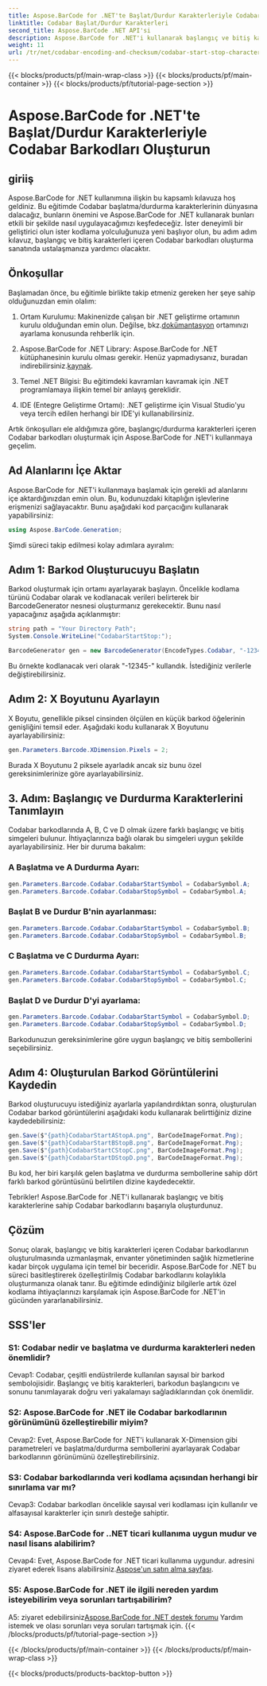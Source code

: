 ```yaml
---
title: Aspose.BarCode for .NET'te Başlat/Durdur Karakterleriyle Codabar Barkodları Oluşturun
linktitle: Codabar Başlat/Durdur Karakterleri
second_title: Aspose.BarCode .NET API'si
description: Aspose.BarCode for .NET'i kullanarak başlangıç ve bitiş karakterleriyle Codabar barkodlarını nasıl oluşturacağınızı öğrenin. Geliştiriciler için adım adım kılavuz.
weight: 11
url: /tr/net/codabar-encoding-and-checksum/codabar-start-stop-characters/
---
```


{{< blocks/products/pf/main-wrap-class >}}
{{< blocks/products/pf/main-container >}}
{{< blocks/products/pf/tutorial-page-section >}}

# Aspose.BarCode for .NET'te Başlat/Durdur Karakterleriyle Codabar Barkodları Oluşturun

## giriiş

Aspose.BarCode for .NET kullanımına ilişkin bu kapsamlı kılavuza hoş geldiniz. Bu eğitimde Codabar başlatma/durdurma karakterlerinin dünyasına dalacağız, bunların önemini ve Aspose.BarCode for .NET kullanarak bunları etkili bir şekilde nasıl uygulayacağımızı keşfedeceğiz. İster deneyimli bir geliştirici olun ister kodlama yolculuğunuza yeni başlıyor olun, bu adım adım kılavuz, başlangıç ve bitiş karakterleri içeren Codabar barkodları oluşturma sanatında ustalaşmanıza yardımcı olacaktır.

## Önkoşullar

Başlamadan önce, bu eğitimle birlikte takip etmeniz gereken her şeye sahip olduğunuzdan emin olalım:

1.  Ortam Kurulumu: Makinenizde çalışan bir .NET geliştirme ortamının kurulu olduğundan emin olun. Değilse, bkz.[dokümantasyon](https://reference.aspose.com/barcode/net/) ortamınızı ayarlama konusunda rehberlik için.

2. Aspose.BarCode for .NET Library: Aspose.BarCode for .NET kütüphanesinin kurulu olması gerekir. Henüz yapmadıysanız, buradan indirebilirsiniz.[kaynak](https://releases.aspose.com/barcode/net/).

3. Temel .NET Bilgisi: Bu eğitimdeki kavramları kavramak için .NET programlamaya ilişkin temel bir anlayış gereklidir.

4. IDE (Entegre Geliştirme Ortamı): .NET geliştirme için Visual Studio'yu veya tercih edilen herhangi bir IDE'yi kullanabilirsiniz.

Artık önkoşulları ele aldığımıza göre, başlangıç/durdurma karakterleri içeren Codabar barkodları oluşturmak için Aspose.BarCode for .NET'i kullanmaya geçelim.

## Ad Alanlarını İçe Aktar

Aspose.BarCode for .NET'i kullanmaya başlamak için gerekli ad alanlarını içe aktardığınızdan emin olun. Bu, kodunuzdaki kitaplığın işlevlerine erişmenizi sağlayacaktır. Bunu aşağıdaki kod parçacığını kullanarak yapabilirsiniz:

```csharp
using Aspose.BarCode.Generation;
```

Şimdi süreci takip edilmesi kolay adımlara ayıralım:

## Adım 1: Barkod Oluşturucuyu Başlatın

Barkod oluşturmak için ortamı ayarlayarak başlayın. Öncelikle kodlama türünü Codabar olarak ve kodlanacak verileri belirterek bir BarcodeGenerator nesnesi oluşturmanız gerekecektir. Bunu nasıl yapacağınız aşağıda açıklanmıştır:

```csharp
string path = "Your Directory Path";
System.Console.WriteLine("CodabarStartStop:");

BarcodeGenerator gen = new BarcodeGenerator(EncodeTypes.Codabar, "-12345-");
```

Bu örnekte kodlanacak veri olarak "-12345-" kullandık. İstediğiniz verilerle değiştirebilirsiniz.

## Adım 2: X Boyutunu Ayarlayın

X Boyutu, genellikle piksel cinsinden ölçülen en küçük barkod öğelerinin genişliğini temsil eder. Aşağıdaki kodu kullanarak X Boyutunu ayarlayabilirsiniz:

```csharp
gen.Parameters.Barcode.XDimension.Pixels = 2;
```

Burada X Boyutunu 2 piksele ayarladık ancak siz bunu özel gereksinimlerinize göre ayarlayabilirsiniz.

## 3. Adım: Başlangıç ve Durdurma Karakterlerini Tanımlayın

Codabar barkodlarında A, B, C ve D olmak üzere farklı başlangıç ve bitiş simgeleri bulunur. İhtiyaçlarınıza bağlı olarak bu simgeleri uygun şekilde ayarlayabilirsiniz. Her bir duruma bakalım:

### A Başlatma ve A Durdurma Ayarı:

```csharp
gen.Parameters.Barcode.Codabar.CodabarStartSymbol = CodabarSymbol.A;
gen.Parameters.Barcode.Codabar.CodabarStopSymbol = CodabarSymbol.A;
```

### Başlat B ve Durdur B'nin ayarlanması:

```csharp
gen.Parameters.Barcode.Codabar.CodabarStartSymbol = CodabarSymbol.B;
gen.Parameters.Barcode.Codabar.CodabarStopSymbol = CodabarSymbol.B;
```

### C Başlatma ve C Durdurma Ayarı:

```csharp
gen.Parameters.Barcode.Codabar.CodabarStartSymbol = CodabarSymbol.C;
gen.Parameters.Barcode.Codabar.CodabarStopSymbol = CodabarSymbol.C;
```

### Başlat D ve Durdur D'yi ayarlama:

```csharp
gen.Parameters.Barcode.Codabar.CodabarStartSymbol = CodabarSymbol.D;
gen.Parameters.Barcode.Codabar.CodabarStopSymbol = CodabarSymbol.D;
```

Barkodunuzun gereksinimlerine göre uygun başlangıç ve bitiş sembollerini seçebilirsiniz.

## Adım 4: Oluşturulan Barkod Görüntülerini Kaydedin

Barkod oluşturucuyu istediğiniz ayarlarla yapılandırdıktan sonra, oluşturulan Codabar barkod görüntülerini aşağıdaki kodu kullanarak belirttiğiniz dizine kaydedebilirsiniz:

```csharp
gen.Save($"{path}CodabarStartAStopA.png", BarCodeImageFormat.Png);
gen.Save($"{path}CodabarStartBStopB.png", BarCodeImageFormat.Png);
gen.Save($"{path}CodabarStartCStopC.png", BarCodeImageFormat.Png);
gen.Save($"{path}CodabarStartDStopD.png", BarCodeImageFormat.Png);
```

Bu kod, her biri karşılık gelen başlatma ve durdurma sembollerine sahip dört farklı barkod görüntüsünü belirtilen dizine kaydedecektir.

Tebrikler! Aspose.BarCode for .NET'i kullanarak başlangıç ve bitiş karakterlerine sahip Codabar barkodlarını başarıyla oluşturdunuz.

## Çözüm

Sonuç olarak, başlangıç ve bitiş karakterleri içeren Codabar barkodlarının oluşturulmasında uzmanlaşmak, envanter yönetiminden sağlık hizmetlerine kadar birçok uygulama için temel bir beceridir. Aspose.BarCode for .NET bu süreci basitleştirerek özelleştirilmiş Codabar barkodlarını kolaylıkla oluşturmanıza olanak tanır. Bu eğitimde edindiğiniz bilgilerle artık özel kodlama ihtiyaçlarınızı karşılamak için Aspose.BarCode for .NET'in gücünden yararlanabilirsiniz.

## SSS'ler

### S1: Codabar nedir ve başlatma ve durdurma karakterleri neden önemlidir?

Cevap1: Codabar, çeşitli endüstrilerde kullanılan sayısal bir barkod sembolojisidir. Başlangıç ve bitiş karakterleri, barkodun başlangıcını ve sonunu tanımlayarak doğru veri yakalamayı sağladıklarından çok önemlidir.

### S2: Aspose.BarCode for .NET ile Codabar barkodlarının görünümünü özelleştirebilir miyim?

Cevap2: Evet, Aspose.BarCode for .NET'i kullanarak X-Dimension gibi parametreleri ve başlatma/durdurma sembollerini ayarlayarak Codabar barkodlarının görünümünü özelleştirebilirsiniz.

### S3: Codabar barkodlarında veri kodlama açısından herhangi bir sınırlama var mı?

Cevap3: Codabar barkodları öncelikle sayısal veri kodlaması için kullanılır ve alfasayısal karakterler için sınırlı desteğe sahiptir.

### S4: Aspose.BarCode for ..NET ticari kullanıma uygun mudur ve nasıl lisans alabilirim?

 Cevap4: Evet, Aspose.BarCode for .NET ticari kullanıma uygundur. adresini ziyaret ederek lisans alabilirsiniz.[Aspose'un satın alma sayfası](https://purchase.aspose.com/buy).

### S5: Aspose.BarCode for .NET ile ilgili nereden yardım isteyebilirim veya sorunları tartışabilirim?

 A5: ziyaret edebilirsiniz[Aspose.BarCode for .NET destek forumu](https://forum.aspose.com/c/barcode/13) Yardım istemek ve olası sorunları veya soruları tartışmak için.
{{< /blocks/products/pf/tutorial-page-section >}}

{{< /blocks/products/pf/main-container >}}
{{< /blocks/products/pf/main-wrap-class >}}

{{< blocks/products/products-backtop-button >}}
